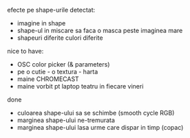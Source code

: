 efecte pe shape-urile detectat:
- imagine in shape
- shape-ul in miscare sa faca o masca peste imaginea mare
- shapeuri diferite culori diferite

nice to have:
- OSC color picker (& parameters)
- pe o cutie - o textura - harta 
- maine CHROMECAST
- maine vorbit pt laptop teatru in fiecare vineri

done
- culoarea shape-ului sa se schimbe (smooth cycle RGB)
- marginea shape-ului ne-tremurata
- marginea shape-ului lasa urme care dispar in timp (copac)